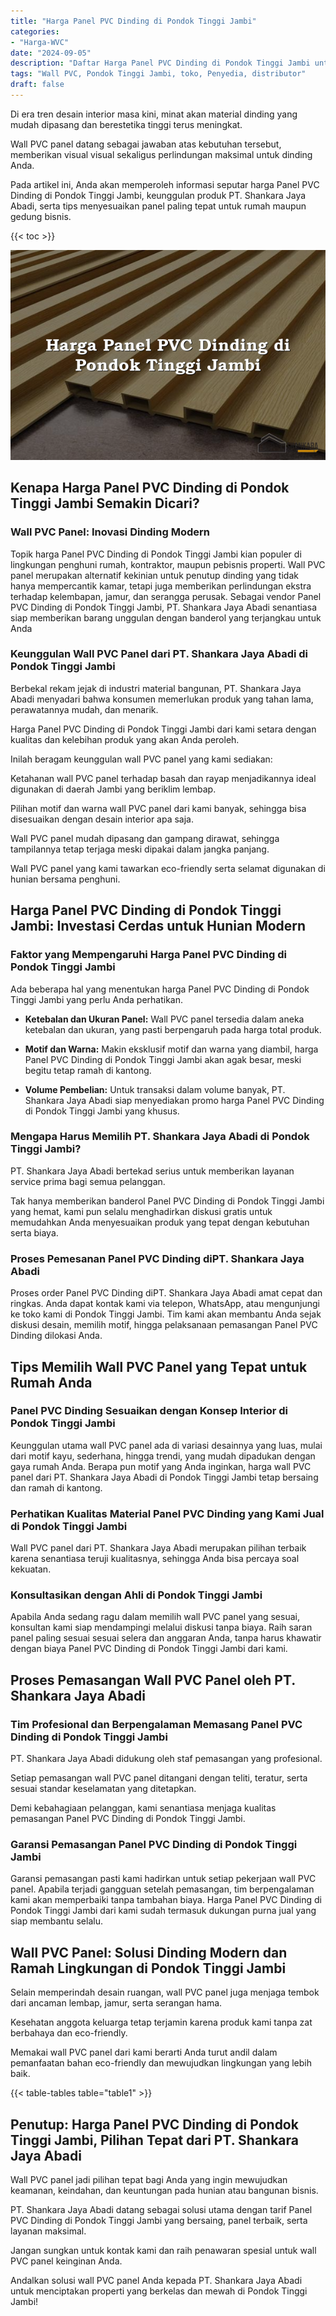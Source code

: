 ```yaml
---
title: "Harga Panel PVC Dinding di Pondok Tinggi Jambi"
categories: 
- "Harga-WVC"
date: "2024-09-05"
description: "Daftar Harga Panel PVC Dinding di Pondok Tinggi Jambi untuk hunian, kantor, serta toko. Panel terbaik, variasi motif, warna modern, beserta layanan instalasi ditangani oleh teknisi ahli serta garansi resmi!|Layanan distribusi Panel PVC Dinding di Pondok Tinggi Jambi untuk keperluan hunian, office, maupun ritel, dengan material berkualitas dan pemasangan oleh tenaga ahli ahli serta jaminan resmi.|Solusi Panel PVC Dinding di Pondok Tinggi Jambi yang andal untuk rumah, kantor, serta toko, dengan material berkualitas dan instalasi dikerjakan oleh tenaga ahli profesional dan kepastian resmi.|Penjualan Panel PVC Dinding di Pondok Tinggi Jambi untuk tempat tinggal, office, serta ritel, dengan material unggulan dan penempatan ditangani oleh teknisi berpengalaman, lengkap dengan kepastian resmi.}"
tags: "Wall PVC, Pondok Tinggi Jambi, toko, Penyedia, distributor"
draft: false
---
```


Di era tren desain interior masa kini, minat akan material dinding yang mudah dipasang dan berestetika tinggi terus meningkat.

Wall PVC panel datang sebagai jawaban atas kebutuhan tersebut, memberikan visual visual sekaligus perlindungan maksimal untuk dinding Anda.

Pada artikel ini, Anda akan memperoleh informasi seputar harga Panel PVC Dinding di Pondok Tinggi Jambi, keunggulan produk PT. Shankara Jaya Abadi, serta tips menyesuaikan panel paling tepat untuk rumah maupun gedung bisnis.

{{< toc >}}

![Harga Panel PVC Dinding di Pondok Tinggi Jambi](/images/Harga-WVC/Harga-Panel-PVC-Dinding-di-Pondok-Tinggi-Jambi.png)


## Kenapa Harga Panel PVC Dinding di Pondok Tinggi Jambi Semakin Dicari?

### Wall PVC Panel: Inovasi Dinding Modern

Topik harga Panel PVC Dinding di Pondok Tinggi Jambi kian populer di lingkungan penghuni rumah, kontraktor, maupun pebisnis properti. Wall PVC panel merupakan alternatif kekinian untuk penutup dinding yang tidak hanya mempercantik kamar, tetapi juga memberikan perlindungan ekstra terhadap kelembapan, jamur, dan serangga perusak. Sebagai vendor Panel PVC Dinding di Pondok Tinggi Jambi, PT. Shankara Jaya Abadi senantiasa siap memberikan barang unggulan dengan banderol yang terjangkau untuk Anda

### Keunggulan Wall PVC Panel dari PT. Shankara Jaya Abadi di Pondok Tinggi Jambi

Berbekal rekam jejak di industri material bangunan, PT. Shankara Jaya Abadi menyadari bahwa konsumen memerlukan produk yang tahan lama, perawatannya mudah, dan menarik.

Harga Panel PVC Dinding di Pondok Tinggi Jambi dari kami setara dengan kualitas dan kelebihan produk yang akan Anda peroleh.

Inilah beragam keunggulan wall PVC panel yang kami sediakan:

Ketahanan wall PVC panel terhadap basah dan rayap menjadikannya ideal digunakan di daerah Jambi yang beriklim lembap.

Pilihan motif dan warna wall PVC panel dari kami banyak, sehingga bisa disesuaikan dengan desain interior apa saja.

Wall PVC panel mudah dipasang dan gampang dirawat, sehingga tampilannya tetap terjaga meski dipakai dalam jangka panjang.

Wall PVC panel yang kami tawarkan eco-friendly serta selamat digunakan di hunian bersama penghuni.

## Harga Panel PVC Dinding di Pondok Tinggi Jambi: Investasi Cerdas untuk Hunian Modern

### Faktor yang Mempengaruhi Harga Panel PVC Dinding di Pondok Tinggi Jambi

Ada beberapa hal yang menentukan harga Panel PVC Dinding di Pondok Tinggi Jambi yang perlu Anda perhatikan.

- **Ketebalan dan Ukuran Panel:** Wall PVC panel tersedia dalam aneka ketebalan dan ukuran, yang pasti berpengaruh pada harga total produk.

- **Motif dan Warna:** Makin eksklusif motif dan warna yang diambil, harga Panel PVC Dinding di Pondok Tinggi Jambi akan agak besar, meski begitu tetap ramah di kantong.

- **Volume Pembelian:** Untuk transaksi dalam volume banyak, PT. Shankara Jaya Abadi siap menyediakan promo harga Panel PVC Dinding di Pondok Tinggi Jambi yang khusus.

### Mengapa Harus Memilih PT. Shankara Jaya Abadi di Pondok Tinggi Jambi?

PT. Shankara Jaya Abadi bertekad serius untuk memberikan layanan service prima bagi semua pelanggan.

Tak hanya memberikan banderol Panel PVC Dinding di Pondok Tinggi Jambi yang hemat, kami pun selalu menghadirkan diskusi gratis untuk memudahkan Anda menyesuaikan produk yang tepat dengan kebutuhan serta biaya.

### Proses Pemesanan Panel PVC Dinding diPT. Shankara Jaya Abadi

Proses order Panel PVC Dinding diPT. Shankara Jaya Abadi amat cepat dan ringkas. Anda dapat kontak kami via telepon, WhatsApp, atau mengunjungi ke toko kami di Pondok Tinggi Jambi. Tim kami akan membantu Anda sejak diskusi desain, memilih motif, hingga pelaksanaan pemasangan Panel PVC Dinding dilokasi Anda.

## Tips Memilih Wall PVC Panel yang Tepat untuk Rumah Anda

### Panel PVC Dinding Sesuaikan dengan Konsep Interior di Pondok Tinggi Jambi

Keunggulan utama wall PVC panel ada di variasi desainnya yang luas, mulai dari motif kayu, sederhana, hingga trendi, yang mudah dipadukan dengan gaya rumah Anda. Berapa pun motif yang Anda inginkan, harga wall PVC panel dari PT. Shankara Jaya Abadi di Pondok Tinggi Jambi tetap bersaing dan ramah di kantong.

### Perhatikan Kualitas Material Panel PVC Dinding yang Kami Jual di Pondok Tinggi Jambi

Wall PVC panel dari PT. Shankara Jaya Abadi merupakan pilihan terbaik karena senantiasa teruji kualitasnya, sehingga Anda bisa percaya soal kekuatan.

### Konsultasikan dengan Ahli di Pondok Tinggi Jambi

Apabila Anda sedang ragu dalam memilih wall PVC panel yang sesuai, konsultan kami siap mendampingi melalui diskusi tanpa biaya. Raih saran panel paling sesuai sesuai selera dan anggaran Anda, tanpa harus khawatir dengan biaya Panel PVC Dinding di Pondok Tinggi Jambi dari kami.

## Proses Pemasangan Wall PVC Panel oleh PT. Shankara Jaya Abadi

### Tim Profesional dan Berpengalaman Memasang Panel PVC Dinding di Pondok Tinggi Jambi

PT. Shankara Jaya Abadi didukung oleh staf pemasangan yang profesional.

Setiap pemasangan wall PVC panel ditangani dengan teliti, teratur, serta sesuai standar keselamatan yang ditetapkan.

Demi kebahagiaan pelanggan, kami senantiasa menjaga kualitas pemasangan Panel PVC Dinding di Pondok Tinggi Jambi.

### Garansi Pemasangan Panel PVC Dinding di Pondok Tinggi Jambi

Garansi pemasangan pasti kami hadirkan untuk setiap pekerjaan wall PVC panel. Apabila terjadi gangguan setelah pemasangan, tim berpengalaman kami akan memperbaiki tanpa tambahan biaya. Harga Panel PVC Dinding di Pondok Tinggi Jambi dari kami sudah termasuk dukungan purna jual yang siap membantu selalu.

## Wall PVC Panel: Solusi Dinding Modern dan Ramah Lingkungan di Pondok Tinggi Jambi

Selain memperindah desain ruangan, wall PVC panel juga menjaga tembok dari ancaman lembap, jamur, serta serangan hama.

Kesehatan anggota keluarga tetap terjamin karena produk kami tanpa zat berbahaya dan eco-friendly.

Memakai wall PVC panel dari kami berarti Anda turut andil dalam pemanfaatan bahan eco-friendly dan mewujudkan lingkungan yang lebih baik.

{{< table-tables table="table1" >}}

## Penutup: Harga Panel PVC Dinding di Pondok Tinggi Jambi, Pilihan Tepat dari PT. Shankara Jaya Abadi

Wall PVC panel jadi pilihan tepat bagi Anda yang ingin mewujudkan keamanan, keindahan, dan keuntungan pada hunian atau bangunan bisnis.

PT. Shankara Jaya Abadi datang sebagai solusi utama dengan tarif Panel PVC Dinding di Pondok Tinggi Jambi yang bersaing, panel terbaik, serta layanan maksimal.

Jangan sungkan untuk kontak kami dan raih penawaran spesial untuk wall PVC panel keinginan Anda.

Andalkan solusi wall PVC panel Anda kepada PT. Shankara Jaya Abadi untuk menciptakan properti yang berkelas dan mewah di Pondok Tinggi Jambi!